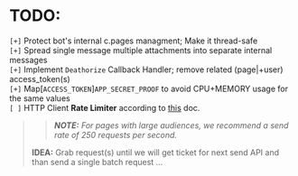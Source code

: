 # TODO:

`[+]` Protect bot's internal c.pages managment; Make it thread-safe  
`[+]` Spread single message multiple attachments into separate internal messages  
`[+]` Implement `Deathorize` Callback Handler; remove related (page|+user) access_token(s)  
`[+]` Map[`ACCESS_TOKEN`]`APP_SECRET_PROOF` to avoid CPU+MEMORY usage for the same values  
`[ ]` HTTP Client **Rate Limiter** according to [this](https://developers.facebook.com/docs/messenger-platform/reference/send-api#limits) doc.  
>> ***NOTE:*** *For pages with large audiences, we recommend a send rate of 250 requests per second.*  
>
> **IDEA:** Grab request(s) until we will get ticket for next send API and than send a single batch request ...
